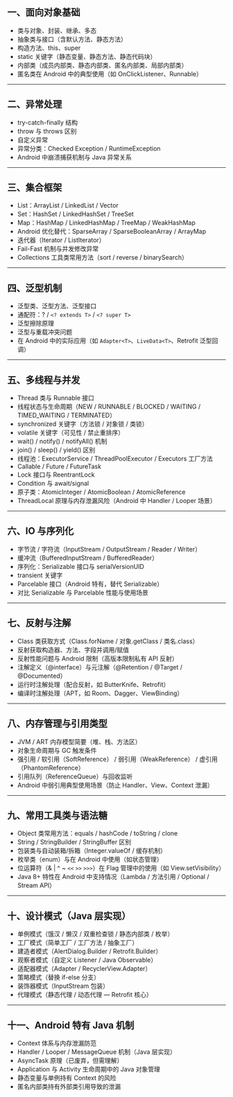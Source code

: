 ## 一、面向对象基础

- 类与对象、封装、继承、多态
- 抽象类与接口（含默认方法、静态方法）
- 构造方法、this、super
- static 关键字（静态变量、静态方法、静态代码块）
- 内部类（成员内部类、静态内部类、匿名内部类、局部内部类）
- 匿名类在 Android 中的典型使用（如 OnClickListener、Runnable）

---

## 二、异常处理

- try-catch-finally 结构
- throw 与 throws 区别
- 自定义异常
- 异常分类：Checked Exception / RuntimeException
- Android 中崩溃捕获机制与 Java 异常关系

---

## 三、集合框架

- List：ArrayList / LinkedList / Vector
- Set：HashSet / LinkedHashSet / TreeSet
- Map：HashMap / LinkedHashMap / TreeMap / WeakHashMap
- Android 优化替代：SparseArray / SparseBooleanArray / ArrayMap
- 迭代器（Iterator / ListIterator）
- Fail-Fast 机制与并发修改异常
- Collections 工具类常用方法（sort / reverse / binarySearch）

---

## 四、泛型机制

- 泛型类、泛型方法、泛型接口
- 通配符：? / `<? extends T>` / `<? super T>`
- 泛型擦除原理
- 泛型与重载冲突问题
- 在 Android 中的实际应用（如 `Adapter<T>`、`LiveData<T>`、Retrofit 泛型回调）

---

## 五、多线程与并发

- Thread 类与 Runnable 接口
- 线程状态与生命周期（NEW / RUNNABLE / BLOCKED / WAITING / TIMED_WAITING / TERMINATED）
- synchronized 关键字（方法锁 / 对象锁 / 类锁）
- volatile 关键字（可见性 / 禁止重排序）
- wait() / notify() / notifyAll() 机制
- join() / sleep() / yield() 区别
- 线程池：ExecutorService / ThreadPoolExecutor / Executors 工厂方法
- Callable / Future / FutureTask
- Lock 接口与 ReentrantLock
- Condition 与 await/signal
- 原子类：AtomicInteger / AtomicBoolean / AtomicReference
- ThreadLocal 原理与内存泄漏风险（Android 中 Handler / Looper 场景）

---

## 六、IO 与序列化

- 字节流 / 字符流（InputStream / OutputStream / Reader / Writer）
- 缓冲流（BufferedInputStream / BufferedReader）
- 序列化：Serializable 接口与 serialVersionUID
- transient 关键字
- Parcelable 接口（Android 特有，替代 Serializable）
- 对比 Serializable 与 Parcelable 性能与使用场景

---

## 七、反射与注解

- Class 类获取方式（Class.forName / 对象.getClass / 类名.class）
- 反射获取构造器、方法、字段并调用/赋值
- 反射性能问题与 Android 限制（高版本限制私有 API 反射）
- 注解定义（@interface）与元注解（@Retention / @Target / @Documented）
- 运行时注解处理（配合反射，如 ButterKnife、Retrofit）
- 编译时注解处理（APT，如 Room、Dagger、ViewBinding）

---

## 八、内存管理与引用类型

- JVM / ART 内存模型简要（堆、栈、方法区）
- 对象生命周期与 GC 触发条件
- 强引用 / 软引用（SoftReference） / 弱引用（WeakReference） / 虚引用（PhantomReference）
- 引用队列（ReferenceQueue）与回收监听
- Android 中弱引用典型使用场景（防止 Handler、View、Context 泄漏）

---

## 九、常用工具类与语法糖

- Object 类常用方法：equals / hashCode / toString / clone
- String / StringBuilder / StringBuffer 区别
- 包装类与自动装箱/拆箱（Integer.valueOf / 缓存机制）
- 枚举类（enum）与在 Android 中使用（如状态管理）
- 位运算符（& | ^ ~ `<<` `>>` `>>>`）在 Flag 管理中的使用（如 View.setVisibility）
- Java 8+ 特性在 Android 中支持情况（Lambda / 方法引用 / Optional / Stream API）

---

## 十、设计模式（Java 层实现）

- 单例模式（饿汉 / 懒汉 / 双重检查锁 / 静态内部类 / 枚举）
- 工厂模式（简单工厂 / 工厂方法 / 抽象工厂）
- 建造者模式（AlertDialog.Builder / Retrofit.Builder）
- 观察者模式（自定义 Listener / Java Observable）
- 适配器模式（Adapter / RecyclerView.Adapter）
- 策略模式（替换 if-else 分支）
- 装饰器模式（InputStream 包装）
- 代理模式（静态代理 / 动态代理 — Retrofit 核心）

---

## 十一、Android 特有 Java 机制

- Context 体系与内存泄漏防范
- Handler / Looper / MessageQueue 机制（Java 层实现）
- AsyncTask 原理（已废弃，但需理解）
- Application 与 Activity 生命周期中的 Java 对象管理
- 静态变量与单例持有 Context 的风险
- 匿名内部类持有外部类引用导致的泄漏
